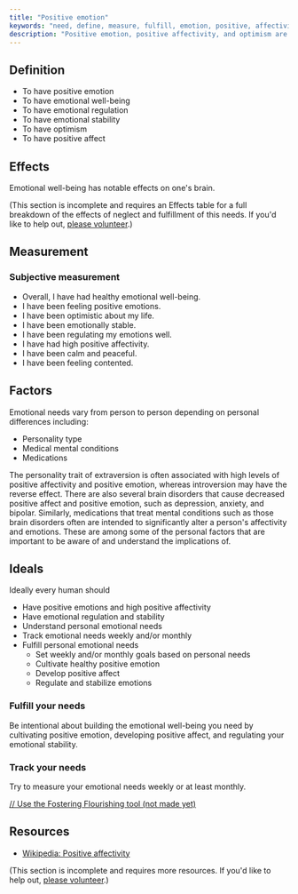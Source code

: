 ```yaml
---
title: "Positive emotion"
keywords: "need, define, measure, fulfill, emotion, positive, affectivity, optimism, regulation, stability"
description: "Positive emotion, positive affectivity, and optimism are psychological needs that should be defined, measured, and fostered."
---
```


## Definition

- To have positive emotion
- To have emotional well-being
- To have emotional regulation
- To have emotional stability
- To have optimism
- To have positive affect

## Effects

Emotional well-being has notable effects on one's brain.

(This section is incomplete and requires an Effects table for a full breakdown of the effects of neglect and fulfillment of this needs. If you'd like to help out, [please volunteer](https://docs.google.com/forms/d/e/1FAIpQLSefwCNdvxgpY6hQZ-FEnwmCHdZFOCD5WXwIMNeKmSDVSh9A2g/viewform?usp=pp_url&entry.1605531621=Positive+emotion&entry.136454288=Effects).)

## Measurement

### Subjective measurement

- Overall, I have had healthy emotional well-being.
- I have been feeling positive emotions.
- I have been optimistic about my life.
- I have been emotionally stable.
- I have been regulating my emotions well.
- I have had high positive affectivity.
- I have been calm and peaceful.
- I have been feeling contented.

## Factors

Emotional needs vary from person to person depending on personal differences including:

- Personality type
- Medical mental conditions
- Medications

The personality trait of extraversion is often associated with high levels of positive affectivity and positive emotion, whereas introversion may have the reverse effect. There are also several brain disorders that cause decreased positive affect and positive emotion, such as depression, anxiety, and bipolar. Similarly, medications that treat mental conditions such as those brain disorders often are intended to significantly alter a person's affectivity and emotions. These are among some of the personal factors that are important to be aware of and understand the implications of.

## Ideals

Ideally every human should

- Have positive emotions and high positive affectivity
- Have emotional regulation and stability
- Understand personal emotional needs
- Track emotional needs weekly and/or monthly
- Fulfill personal emotional needs
  - Set weekly and/or monthly goals based on personal needs
  - Cultivate healthy positive emotion
  - Develop positive affect
  - Regulate and stabilize emotions

### Fulfill your needs

Be intentional about building the emotional well-being you need by cultivating positive emotion, developing positive affect, and regulating your emotional stability.

### Track your needs

Try to measure your emotional needs weekly or at least monthly.

[// Use the Fostering Flourishing tool (not made yet)](#/)

## Resources

- [Wikipedia: Positive affectivity](https://en.wikipedia.org/wiki/Positive_affectivity)

(This section is incomplete and requires more resources. If you'd like to help out, [please volunteer](https://docs.google.com/forms/d/e/1FAIpQLSefwCNdvxgpY6hQZ-FEnwmCHdZFOCD5WXwIMNeKmSDVSh9A2g/viewform?usp=pp_url&entry.1605531621=Positive+emotion&entry.136454288=Resources).)
